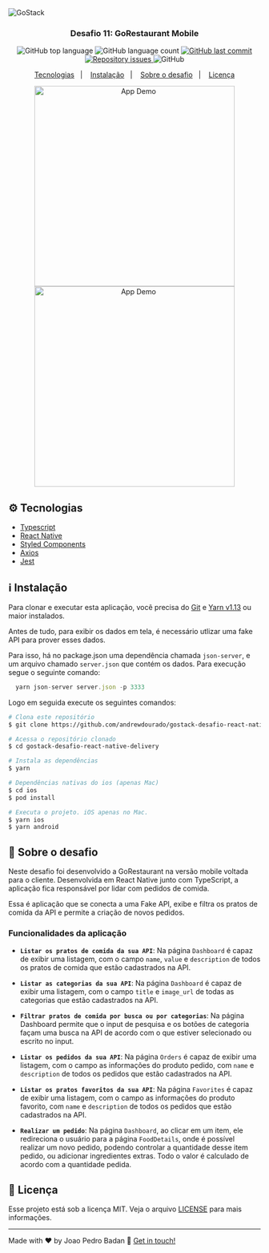 <img alt="GoStack" src="https://res.cloudinary.com/andredourado/image/upload/v1593100530/GoStack/bg_gostack_ya1jev.png" />

<h3 align="center">
  Desafio 11: GoRestaurant Mobile
</h3>

<p align="center">
  <img alt="GitHub top language" src="https://img.shields.io/github/languages/top/andrewdourado/gostack-desafio-react-native-delivery.svg">

  <img alt="GitHub language count" src="https://img.shields.io/github/languages/count/andrewdourado/gostack-desafio-react-native-delivery.svg">
  
  <a href="https://github.com/andrewdourado/twitter-layout/commits/master">
    <img alt="GitHub last commit" src="https://img.shields.io/github/last-commit/andrewdourado/gostack-desafio-react-native-delivery.svg">
  </a>

  <a href="https://github.com/andrewdourado/twitter-layout/issues">
    <img alt="Repository issues" src="https://img.shields.io/github/issues/andrewdourado/gostack-desafio-react-native-delivery.svg">
  </a>

  <img alt="GitHub" src="https://img.shields.io/github/license/andrewdourado/gostack-desafio-react-native-delivery.svg">
</p>

<p align="center">
  <a href="#gear-tecnologias">Tecnologias</a>&nbsp;&nbsp;&nbsp;|&nbsp;&nbsp;&nbsp;
  <a href="#information_source-instalação">Instalação</a>&nbsp;&nbsp;&nbsp;|&nbsp;&nbsp;&nbsp;
  <a href="#rocket-sobre-o-desafio">Sobre o desafio</a>&nbsp;&nbsp;&nbsp;|&nbsp;&nbsp;&nbsp;
  <a href="#memo-licença">Licença</a>
</p>

<p align="center">
  <img alt="App Demo" src="https://res.cloudinary.com/andredourado/image/upload/v1593107897/GoStack/delivery_app_1.gif" width="400px">
  <img alt="App Demo" src="https://res.cloudinary.com/andredourado/image/upload/v1593107923/GoStack/delivery_app_2.gif" width="400px">
</p>

## :gear: Tecnologias

-  [Typescript](https://www.typescriptlang.org/) 
-  [React Native](https://reactnative.dev/) 
-  [Styled Components](https://www.styled-components.com/)
-  [Axios](https://github.com/axios/axios) 
-  [Jest](https://jestjs.io/) 

## :information_source: Instalação

Para clonar e executar esta aplicação, você precisa do [Git](https://git-scm.com) e [Yarn v1.13](https://yarnpkg.com/) ou maior instalados.

Antes de tudo, para exibir os dados em tela, é necessário utlizar uma fake API para prover esses dados.

Para isso, há no package.json uma dependência chamada `json-server`, e um arquivo chamado `server.json` que contém os dados. Para execução segue o 
seguinte comando: 

```js
  yarn json-server server.json -p 3333
```

Logo em seguida execute os seguintes comandos: 

```bash
# Clona este repositório
$ git clone https://github.com/andrewdourado/gostack-desafio-react-native-delivery

# Acessa o repositório clonado
$ cd gostack-desafio-react-native-delivery

# Instala as dependências
$ yarn

# Dependências nativas do ios (apenas Mac)
$ cd ios
$ pod install

# Executa o projeto. iOS apenas no Mac.
$ yarn ios
$ yarn android
```

## :rocket: Sobre o desafio

Neste desafio foi desenvolvido a GoRestaurant na versão mobile voltada para o cliente. Desenvolvida em React Native 
junto com TypeScript, a aplicação fica responsável por lidar com pedidos de comida.

Essa é aplicação que se conecta a uma Fake API, exibe e filtra os pratos de comida da API e permite a criação de novos pedidos.


### Funcionalidades da aplicação

- **`Listar os pratos de comida da sua API`**: Na página `Dashboard` é capaz de exibir uma listagem, com o campo `name`, `value` e  `description` de 
todos os pratos de comida que estão cadastrados na API.

- **`Listar as categorias da sua API`**: Na página `Dashboard` é capaz de exibir uma listagem, com o campo `title` e `image_url` de todas as categorias 
que estão cadastrados na API.

- **`Filtrar pratos de comida por busca ou por categorias`**: Na página Dashboard permite que o input de pesquisa e os botões de categoria façam uma busca 
na API de acordo com o que estiver selecionado ou escrito no input.

- **`Listar os pedidos da sua API`**: Na página `Orders` é capaz de exibir uma listagem, com o campo as informações do produto pedido, com `name` e `description` 
de todos os pedidos que estão cadastrados na API.

- **`Listar os pratos favoritos da sua API`**: Na página `Favorites` é capaz de exibir uma listagem, com o campo as informações do produto favorito, 
com `name` e `description` de todos os pedidos que estão cadastrados na API.

- **`Realizar um pedido`**: Na página `Dashboard`, ao clicar em um item, ele redireciona o usuário para a página `FoodDetails`, onde é possível realizar um 
novo pedido, podendo controlar a quantidade desse item pedido, ou adicionar ingredientes extras. Todo o valor é calculado de acordo com a quantidade pedida.

## :memo: Licença

Esse projeto está sob a licença MIT. Veja o arquivo [LICENSE](https://github.com/andrewdourado/gostack-desafio-react-native-delivery/blob/master/LICENSE) para mais informações.

---

Made with ♥ by Joao Pedro Badan :wave: [Get in touch!](https://www.linkedin.com/in/jpbadan/)

